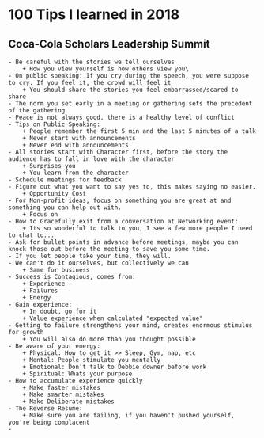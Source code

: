 # 100 Tips I learned in 2018

## Coca-Cola Scholars Leadership Summit
	- Be careful with the stories we tell ourselves
		+ How you view yourself is how others view you\
	- On public speaking: If you cry during the speech, you were suppose to cry. If you feel it, the crowd will feel it
		+ You should share the stories you feel embarrassed/scared to share
	- The norm you set early in a meeting or gathering sets the precedent of the gathering
	- Peace is not always good, there is a healthy level of conflict
	- Tips on Public Speaking:
		+ People remember the first 5 min and the last 5 minutes of a talk
		+ Never start with announcements
		+ Never end with announcements
	- All stories start with Character first, before the story the audience has to fall in love with the character  
		+ Surprises you
		+ You learn from the character
	- Schedule meetings for feedback
	- Figure out what you want to say yes to, this makes saying no easier.
		+ Opportunity Cost
	- For Non-profit ideas, focus on something you are great at and something you can help out with.
		+ Focus on 
	- How to Gracefully exit from a conversation at Networking event:
		+ Its so wonderful to talk to you, I see a few more people I need to chat to...
	- Ask for bullet points in advance before meetings, maybe you can knock those out before the meeting to save you some time.
	- If you let people take your time, they will. 
	- We can't do it ourselves, but collectively we can
		+ Same for business
	- Success is Contagious, comes from:
		+ Experience
		+ Failures
		+ Energy
	- Gain experience:
		+ In doubt, go for it
		+ Value experience when calculated "expected value"	
	- Getting to failure strengthens your mind, creates enormous stimulus for growth
		+ You will also do more than you thought possible
	- Be aware of your energy:
		+ Physical: How to get it >> Sleep, Gym, nap, etc
		+ Mental: People stimulate you mentally
		+ Emotional: Don't talk to Debbie downer before work
		+ Spiritual: Whats your purpose
	- How to accumulate experience quickly
		+ Make faster mistakes
		+ Make smarter mistakes
		+ Make Deliberate mistakes
	- The Reverse Resume: 
		+ Make sure you are failing, if you haven't pushed yourself, you're being complacent
	- 